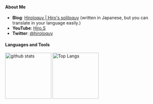 #### About Me
- **Blog**: [Hiroloquy | Hiro's soliloquy](https://hiroloquy.com/) (written in Japanese, but you can translate in your language easily.)
- **YouTube**: [Hiro.S](https://www.youtube.com/channel/UC266rJEcuVzYtJ6ZB2h0rmg)
- **Twitter**: [@hiroloquy](https://twitter.com/hiroloquy)

#### Languages and Tools
<p align="left"> 
  <img alt="github stats" height="150px" src="https://github-readme-stats.vercel.app/api?username=hiroloquy&show_icons=ture" />
  <img alt="Top Langs" height="150px" src="https://github-readme-stats.vercel.app/api/top-langs/?username=hiroloquy&layout=compact&show_icons=true" />
</p>


<!--
**hiroloquy/hiroloquy** is a ✨ _special_ ✨ repository because its `README.md` (this file) appears on your GitHub profile.

Here are some ideas to get you started:

- 🔭 I’m currently working on ...
- 🌱 I’m currently learning ...
- 👯 I’m looking to collaborate on ...
- 🤔 I’m looking for help with ...
- 💬 Ask me about ...
- 📫 How to reach me: ...
- 😄 Pronouns: ...
- ⚡ Fun fact: ...
-->
